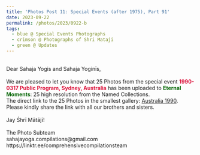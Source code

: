 ```yaml
---
title: 'Photos Post 11: Special Events (after 1975), Part 91'
date: 2023-09-22
permalink: /photos/2023/0922-b
tags:
  - blue @ Special Events Photographs
  - crimson @ Photographs of Shri Mataji
  - green @ Updates
---
```


<p>
<br>
Dear Sahaja Yogis and Sahaja Yoginīs,<br>
<br>
We are pleased to let you know that 25 Photos from the special event <font color="Crimson"><b>1990-0317 Public Program, Sydney, Australia</b></font> has been uploaded to <font color="DarkGreen"><b>Eternal Moments</b></font>: 25 high resolution from the Named Collections.<br>
The direct link to the 25 Photos in the smallest gallery: <a href="https://eternalmoments.smugmug.com/Countries/Australia/1990"> Australia 1990</a>.<br>
Please kindly share the link with all our brothers and sisters.<br>
<br>
Jay Śhrī Mātājī!<br>
<br>
The Photo Subteam<br>
sahajayoga.compilations@gmail.com<br>
https://linktr.ee/comprehensivecompilationsteam<br>
</p>